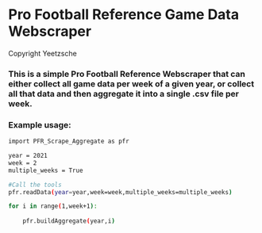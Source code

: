 # Pro Football Reference Game Data Webscraper
Copyright Yeetzsche

### This is a simple Pro Football Reference Webscraper that can either collect all game data per week of a given year, or collect all that data and then aggregate it into a single .csv file per week.

### Example usage:
```Bash
import PFR_Scrape_Aggregate as pfr

year = 2021
week = 2
multiple_weeks = True

#Call the tools
pfr.readData(year=year,week=week,multiple_weeks=multiple_weeks)

for i in range(1,week+1):
    
    pfr.buildAggregate(year,i)

```
